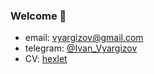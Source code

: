 ### Welcome 🙂

- email: vyargizov@gmail.com
- telegram: [@Ivan_Vyargizov](https://t.me/Ivan_Vyargizov)
- CV: [hexlet](https://cv.hexlet.io/resumes/1297)



<!--
**IvanVyargizov/IvanVyargizov** is a ✨ _special_ ✨ repository because its `README.md` (this file) appears on your GitHub profile.

Here are some ideas to get you started:

- 🔭 I’m currently working on ...
- 🌱 I’m currently learning ...
- 👯 I’m looking to collaborate on ...
- 🤔 I’m looking for help with ...
- 💬 Ask me about ...
- 📫 How to reach me: ...
- 😄 Pronouns: ...
- ⚡ Fun fact: ...
-->
